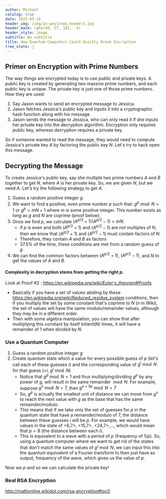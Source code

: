 ```yaml
---
author: Michael
catalog: true
date: 2021-05-16
header_img: /img/in-post/new_header3.jpg
header_mask: rgba(40, 57, 101, .4)
header_style: image
subtitle: No subtitle
title: How Quantum Computers Could Quickly Break Encription
tree_state: 🌱
---
```


## Primer on Encryption with Prime Numbers
The way things are encrypted today is to use public and private keys. A public key is created by generating two massive prime numbers, and each public key is unique. The private key is just one of those prime numbers.
How they are used:
1. Say Jason wants to send an encrypted message to Jessica.
2. Jason fetches Jessica's public key and inputs it into a cryptographic hash function along with his message.
3. Jason sends the message to Jessica, who can only read it if she inputs her private key into the decryption algorithm. Encryption only requires public key, whereas decryption requires a private key.

So if someone wanted to read the message, they would need to compute Jessica's private key $A$ by factoring the public key $N$. Let's try to hack open this message.

## Decrypting the Message
To create Jessica's public key, say she multiple two prime numbers $A$ and $B$ together to get $N$, where $A$ is her private key. So, we are given $N$, but we need $A$. Let's try the following strategy to get $A$.

1. Guess a random positive integer $g$
2. We want to find a positive, even prime number $p$ such that: $g^p \bmod N = 1$ or $g^p = mN+1$ where $m$ is some positive integer. This number exists as long as $g$ and $N$ are coprime (proof below).
3. Once we find $p$, we calculate $(A^{p/2}+1)(A^{p/2}-1) = mN$.
	- if $p$ is even and both $(A^{p/2}+1)$ and $(A^{p/2}-1)$ are not multiples of $N$, then we know that $(A^{p/2}+1)$ and $(A^{p/2}-1)$ must contain factors of $N$.
	- Therefore, they contain $A$ and $B$ as factors
	- 37.5% of the time, these conditions are met from a random guess of $g$
4. We can find the common factors between  $(A^{p/2}+1)$, $(A^{p/2}-1)$, and $N$ to get the values of $A$ and $B$.


#### Complexity in decryption stems from getting the right $p$.
Look at Proof #2 : https://en.wikipedia.org/wiki/Euler's_theorem#Proofs
- Basically if you have a set of values abiding by these https://en.wikipedia.org/wiki/Reduced_residue_system conditions, then if you multiply the set by some constant that's coprime to $N$ ($n$ in Wiki), the set of values will have the same modulo/remainder values, although they may be in a different order.
- Then with some algebra manipulation, you can show that after multiplying this constant by itself totient(N) times, it will have a remainder of 1 when divided by $N$.


### Use a Quantum Computer
1. Guess a random positive integer $g$
2. Create quantum state which a value for every possible guess of $p$ (let's call each of these guesses $i$) and the corresponding value of $g^i\bmod N$ for that guess (<$i$, $g^i \bmod N$)
	- Notice that $g^p \bmod N = 1$ and thus multiplying/dividing $g^p$ by any power of $g$, will result in the same remainder $\bmod N$. For example, suppose $g^x \bmod N = 7$, then $g^{x+3p} \bmod N = 7$
	- So, $g^p$ is actually the smallest unit of distance we can move from $g^x$ to reach the next value with $g$ as the base that has the same remainder/modulo.
	- This means that if we take only the set of guesses for $p$ in the quantum state that have a remainder/modulo of $7$, the distance between these guesses $i$ will be $p$. For example, we would have values in the state of <6,7>, <15,7>, <24,7>,..., which would mean that $p=9$ (the distance between each $i$).
	- This is equivalent to a wave with a period of $p$ (frequency of $1/p$). So, using a quantum computer where we want to get rid of the states that don't match the same values of $g^i \bmod N$, we can input this into the quantum equivalent of a Fourier transform to then just have as output, frequency of the wave, which gives us the value of $p$.
	
Now we $p$ and so we can calculate the private key!


### Real RSA Encryption
http://mathonline.wikidot.com/rsa-encryption#toc0